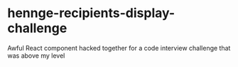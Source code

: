 # hennge-recipients-display-challenge
Awful React component hacked together for a code interview challenge that was above my level
